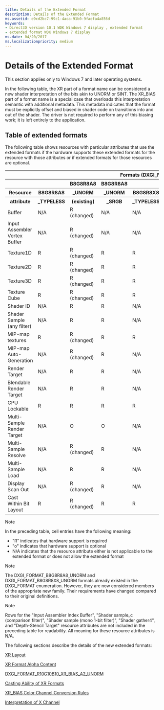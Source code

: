 ```yaml
---
title: Details of the Extended Format
description: Details of the Extended Format
ms.assetid: e9cd2bc7-99c1-4aca-91b0-9faefa4a856d
keywords:
- Direct3D version 10.1 WDK Windows 7 display , extended format
- extended format WDK Windows 7 display
ms.date: 04/20/2017
ms.localizationpriority: medium
---
```


# Details of the Extended Format

This section applies only to Windows 7 and later operating systems.

In the following table, the XR part of a format name can be considered a new shader interpretation of the bits akin to UNORM or SINT. The XR\_BIAS part of a format name is a special case that overloads this interpretation semantic with additional metadata. This metadata indicates that the format must be explicitly offset and biased in shader code on transitions into and out of the shader. The driver is not required to perform any of this biasing work; it is left entirely to the application.

## Table of extended formats

The following table shows resources with particular attributes that use the extended formats if the hardware supports these extended formats for the resource with those attributes or if extended formats for those resources are optional.

<table>
<head>
    <tr>
        <th colspan="9">Formats (DXGI_FORMAT_*)</th>
    </tr>
    <tr>
        <th></th>
        <th></th>
        <th>B8G8R8A8</th>
        <th>B8G8R8A8</th>
        <th></th>
        <th>B8G8R8X8</th>
        <th>B8G8R8X8</th>
        <th></th>
        <th>R10G10B10</th>
    </tr>
    <tr>
        <th>Resource</th>
        <th>B8G8R8A8</th>
        <th>_UNORM</th>
        <th>_UNORM</th>
        <th>B8G8R8X8</th>
        <th>_UNORM</th>
        <th>_UNORM</th>
        <th>R10G10B10A2</th>
        <th>_XR_BIAS</th>
    </tr>
    <tr>
        <th>attribute</th>
        <th>_TYPELESS</th>
        <th>(existing)</th>
        <th>_SRGB</th>
        <th>_TYPELESS</th>
        <th>(existing)</th>
        <th>_SRGB</th>
        <th>_TYPELESS</th>
        <th>_A2_UNORM</th>
    </tr>
</head>
<body>
    <tr>
        <td>Buffer</td>
        <td>N/A</td>
        <td>R (changed)</td>
        <td>N/A</td>
        <td>N/A</td>
        <td>R (changed)</td>
        <td>N/A</td>
        <td>N/A</td>
        <td>N/A</td>
    </tr>
    <tr>
        <td>Input Assembler Vertex Buffer</td>
        <td>N/A</td>
        <td>R (changed)</td>
        <td>N/A</td>
        <td>N/A</td>
        <td>R (changed)</td>
        <td>N/A</td>
        <td>N/A</td>
        <td>N/A</td>
    </tr>
    <tr>
        <td>Texture1D</td>
        <td>R</td>
        <td>R (changed)</td>
        <td>R</td>
        <td>R</td>
        <td>R (changed)</td>
        <td>R</td>
        <td>R</td>
        <td>N/A</td>
    </tr>
    <tr>
        <td>Texture2D</td>
        <td>R</td>
        <td>R (changed)</td>
        <td>R</td>
        <td>R</td>
        <td>R</td>
        <td>R</td>
        <td>R</td>
        <td>R</td>
    </tr>    <tr>
        <td>Texture3D</td>
        <td>R</td>
        <td>R (changed)</td>
        <td>R</td>
        <td>R</td>
        <td>R (changed)</td>
        <td>R</td>
        <td>R</td>
        <td>N/A</td>
    </tr>
    <tr>
        <td>Texture Cube</td>
        <td>R</td>
        <td>R (changed)</td>
        <td>R</td>
        <td>R</td>
        <td>R (changed)</td>
        <td>R</td>
        <td>R</td>
        <td>N/A</td>
    </tr>
    <tr>
        <td>Shader ID</td>
        <td>N/A</td>
        <td>R</td>
        <td>R</td>
        <td>N/A</td>
        <td>R</td>
        <td>R</td>
        <td>N/A</td>
        <td>N/A</td>
    </tr>
    <tr>
        <td>Shader Sample (any filter)</td>
        <td>N/A</td>
        <td>R</td>
        <td>R</td>
        <td>N/A</td>
        <td>R</td>
        <td>R</td>
        <td>N/A</td>
        <td>N/A</td>
    </tr>
    <tr>
        <td>MIP-map textures</td>
        <td>R</td>
        <td>R (changed)</td>
        <td>R</td>
        <td>R</td>
        <td>R (changed)</td>
        <td>R</td>
        <td>R</td>
        <td>N/A</td>
    </tr>
    <tr>
        <td>MIP-map Auto-Generation</td>
        <td>N/A</td>
        <td>R (changed)</td>
        <td>R</td>
        <td>N/A</td>
        <td>R (changed)</td>
        <td>R</td>
        <td>N/A</td>
        <td>N/A</td>
    </tr>
    <tr>
        <td>Render Target</td>
        <td>N/A</td>
        <td>R</td>
        <td>R</td>
        <td>N/A</td>
        <td>R</td>
        <td>R</td>
        <td>N/A</td>
        <td>N/A</td>
    </tr>
    <tr>
        <td>Blendable Render Target</td>
        <td>N/A</td>
        <td>R</td>
        <td>R</td>
        <td>N/A</td>
        <td>R</td>
        <td>R</td>
        <td>N/A</td>
        <td>N/A</td>
    </tr>
    <tr>
        <td>CPU Lockable</td>
        <td>R</td>
        <td>R</td>
        <td>R</td>
        <td>R</td>
        <td>R</td>
        <td>R</td>
        <td>R</td>
        <td>R</td>
    </tr>
    <tr>
        <td>Multi-Sample Render Target</td>
        <td>N/A</td>
        <td>O</td>
        <td>O</td>
        <td>N/A</td>
        <td>O</td>
        <td>O</td>
        <td>N/A</td>
        <td>N/A</td>
    </tr>
    <tr>
        <td>Multi-Sample Resolve</td>
        <td>N/A</td>
        <td>R (changed)</td>
        <td>R</td>
        <td>N/A</td>
        <td>R (changed)</td>
        <td>R</td>
        <td>N/A</td>
        <td>N/A</td>
    </tr>
    <tr>
        <td>Multi-Sample Load</td>
        <td>N/A</td>
        <td>R</td>
        <td>R</td>
        <td>N/A</td>
        <td>R</td>
        <td>R</td>
        <td>N/A</td>
        <td>N/A</td>
    </tr>
    <tr>
        <td>Display Scan Out</td>
        <td>N/A</td>
        <td>R (changed)</td>
        <td>R</td>
        <td>N/A</td>
        <td>N/A</td>
        <td>N/A</td>
        <td>N/A</td>
        <td>R</td>
    </tr>
    <tr>
        <td>Cast Within Bit Layout</td>
        <td>R</td>
        <td>R (changed)</td>
        <td>R</td>
        <td>R</td>
        <td>R</td>
        <td>R</td>
        <td>R</td>
        <td>R</td>
    </tr>
</body>
</table>

>[!NOTE]
>In the preceding table, cell entries have the following meaning:
>
>- "R" indicates that hardware support is required
>- "o" indicates that hardware support is optional
>- N/A indicates that the resource attribute either is not applicable to the extended format or does not allow the extended format

>[!NOTE]
>The DXGI\_FORMAT\_B8G8R8A8\_UNORM and DXGI\_FORMAT\_B8G8R8X8\_UNORM formats already existed in the DXGI\_FORMAT enumeration. However, they are now considered members of the appropriate new family. Their requirements have changed compared to their original definitions.

>[!NOTE]
>Rows for the "Input Assembler Index Buffer", "Shader sample\_c (comparison filter)", "Shader sample (mono 1-bit filter)", "Shader gather4", and "Depth-Stencil Target" resource attributes are not included in the preceding table for readability. All meaning for these resource attributes is N/A.

The following sections describe the details of the new extended formats:

[XR Layout](xr-layout.md)

[XR Format Alpha Content](xr-format-alpha-content.md)

[DXGI\_FORMAT\_R10G10B10\_XR\_BIAS\_A2\_UNORM](dxgi-format-r10g10b10-xr-bias-a2-unorm.md)

[Casting Ability of XR Formats](casting-ability-of-xr-formats.md)

[XR\_BIAS Color Channel Conversion Rules](xr-bias-color-channel-conversion-rules.md)

[Interpretation of X Channel](interpretation-of-x-channel.md)
